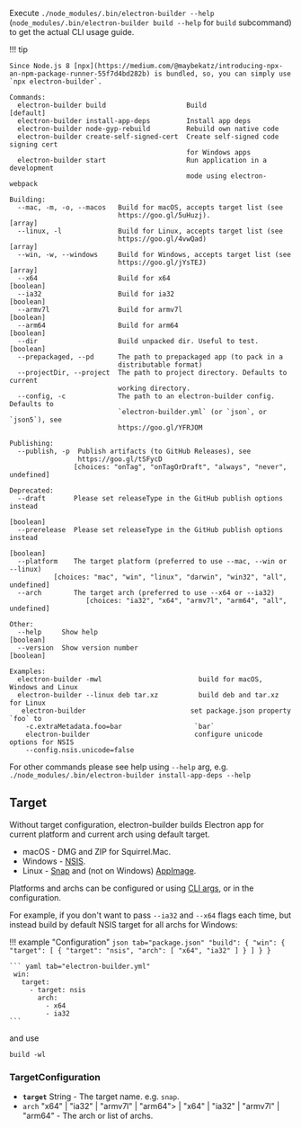 Execute `./node_modules/.bin/electron-builder --help` (`node_modules/.bin/electron-builder build --help` for `build` subcommand) to get the actual CLI usage guide.

!!! tip 

    Since Node.js 8 [npx](https://medium.com/@maybekatz/introducing-npx-an-npm-package-runner-55f7d4bd282b) is bundled, so, you can simply use `npx electron-builder`.

```
Commands:
  electron-builder build                    Build                      [default]
  electron-builder install-app-deps         Install app deps
  electron-builder node-gyp-rebuild         Rebuild own native code
  electron-builder create-self-signed-cert  Create self-signed code signing cert
                                            for Windows apps
  electron-builder start                    Run application in a development
                                            mode using electron-webpack

Building:
  --mac, -m, -o, --macos   Build for macOS, accepts target list (see
                           https://goo.gl/5uHuzj).                       [array]
  --linux, -l              Build for Linux, accepts target list (see
                           https://goo.gl/4vwQad)                        [array]
  --win, -w, --windows     Build for Windows, accepts target list (see
                           https://goo.gl/jYsTEJ)                        [array]
  --x64                    Build for x64                               [boolean]
  --ia32                   Build for ia32                              [boolean]
  --armv7l                 Build for armv7l                            [boolean]
  --arm64                  Build for arm64                             [boolean]
  --dir                    Build unpacked dir. Useful to test.         [boolean]
  --prepackaged, --pd      The path to prepackaged app (to pack in a
                           distributable format)
  --projectDir, --project  The path to project directory. Defaults to current
                           working directory.
  --config, -c             The path to an electron-builder config. Defaults to
                           `electron-builder.yml` (or `json`, or `json5`), see
                           https://goo.gl/YFRJOM

Publishing:
  --publish, -p  Publish artifacts (to GitHub Releases), see
                 https://goo.gl/tSFycD
                [choices: "onTag", "onTagOrDraft", "always", "never", undefined]

Deprecated:
  --draft       Please set releaseType in the GitHub publish options instead
                                                                       [boolean]
  --prerelease  Please set releaseType in the GitHub publish options instead
                                                                       [boolean]
  --platform    The target platform (preferred to use --mac, --win or --linux)
           [choices: "mac", "win", "linux", "darwin", "win32", "all", undefined]
  --arch        The target arch (preferred to use --x64 or --ia32)
                   [choices: "ia32", "x64", "armv7l", "arm64", "all", undefined]

Other:
  --help     Show help                                                 [boolean]
  --version  Show version number                                       [boolean]

Examples:
  electron-builder -mwl                        build for macOS, Windows and Linux
  electron-builder --linux deb tar.xz          build deb and tar.xz for Linux
   electron-builder                          set package.json property `foo` to
    -c.extraMetadata.foo=bar                  `bar`
    electron-builder                          configure unicode options for NSIS
    --config.nsis.unicode=false
```

For other commands please see help using `--help` arg, e.g. `./node_modules/.bin/electron-builder install-app-deps --help`

## Target

Without target configuration, electron-builder builds Electron app for current platform and current arch using default target.

* macOS - DMG and ZIP for Squirrel.Mac.
* Windows - [NSIS](configuration/nsis.md).
* Linux - [Snap](configuration/snap.md) and (not on Windows) [AppImage](configuration/appimage.md).

Platforms and archs can be configured or using [CLI args](https://github.com/electron-userland/electron-builder#cli-usage), or in the configuration. 

For example, if you don't want to pass `--ia32` and `--x64` flags each time, but instead build by default NSIS target for all archs for Windows:

!!! example "Configuration"
    ```json tab="package.json"
    "build": {
      "win": {
        "target": [
          {
            "target": "nsis",
            "arch": [
              "x64",
              "ia32"
            ]
          }
        ]
      }
    }
    ```
    
    ``` yaml tab="electron-builder.yml"
     win:
       target:
         - target: nsis
           arch:
             - x64
             - ia32
    ```

and use
```
build -wl
```

### TargetConfiguration
* **<code id="TargetConfiguration-target">target</code>** String - The target name. e.g. `snap`.
* <code id="TargetConfiguration-arch">arch</code> "x64" | "ia32" | "armv7l" | "arm64"&gt; | "x64" | "ia32" | "armv7l" | "arm64" - The arch or list of archs.